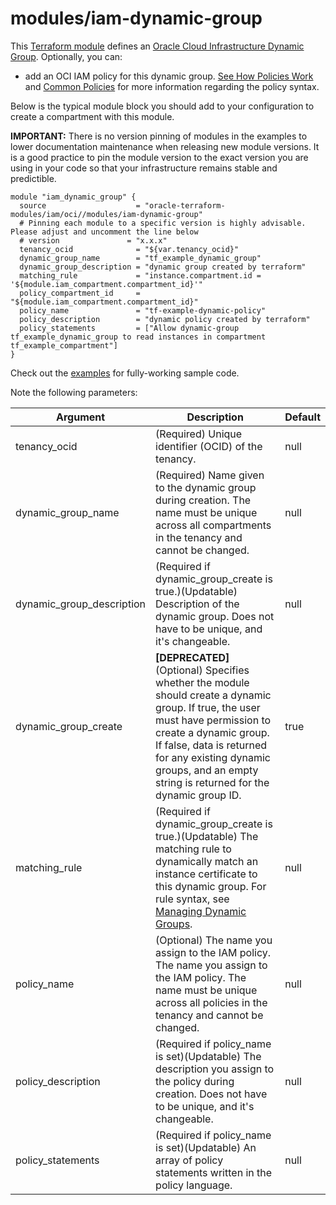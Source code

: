 # modules/iam-dynamic-group

This [Terraform module](https://www.terraform.io/docs/modules/index.html) defines an [Oracle Cloud Infrastructure Dynamic Group](https://docs.cloud.oracle.com/iaas/Content/Identity/Tasks/managingdynamicgroups.htm). Optionally, you can:

* add an OCI IAM policy for this dynamic group. [See How Policies Work](https://docs.cloud.oracle.com/iaas/Content/Identity/Concepts/policies.htm) and [Common Policies](https://docs.cloud.oracle.com/iaas/Content/Identity/Concepts/commonpolicies.htm) for more information regarding the policy syntax.

Below is the typical module block you should add to your configuration to create a compartment with this module.

**IMPORTANT:** There is no version pinning of modules in the examples to lower documentation maintenance when releasing new module versions. It is a good practice to pin the module version to the exact version you are using in your code so that your infrastructure remains stable and predictible.

```hcl
module "iam_dynamic_group" {
  source                    = "oracle-terraform-modules/iam/oci//modules/iam-dynamic-group"
  # Pinning each module to a specific version is highly advisable. Please adjust and uncomment the line below
  # version               = "x.x.x"
  tenancy_ocid              = "${var.tenancy_ocid}"
  dynamic_group_name        = "tf_example_dynamic_group"
  dynamic_group_description = "dynamic group created by terraform"
  matching_rule             = "instance.compartment.id = '${module.iam_compartment.compartment_id}'"
  policy_compartment_id     = "${module.iam_compartment.compartment_id}"
  policy_name               = "tf-example-dynamic-policy"
  policy_description        = "dynamic policy created by terraform"
  policy_statements         = ["Allow dynamic-group tf_example_dynamic_group to read instances in compartment tf_example_compartment"]
}
```

Check out the [examples](https://github.com/oracle-terraform-modules/terraform-oci-iam/tree/master/examples) for fully-working sample code.

Note the following parameters:

Argument | Description | Default
--- | --- | ---
tenancy_ocid | (Required) Unique identifier (OCID) of the tenancy. | null
dynamic_group_name | (Required) Name given to the dynamic group during creation. The name must be unique across all compartments in the tenancy and cannot be changed. | null
dynamic_group_description | (Required if dynamic_group_create is true.)(Updatable) Description of the dynamic group. Does not have to be unique, and it's changeable. | null
dynamic_group_create | **[DEPRECATED]** (Optional) Specifies whether the module should create a dynamic group. If true, the user must have permission to create a dynamic group. If false, data is returned for any existing dynamic groups, and an empty string is returned for the dynamic group ID. | true
matching_rule | (Required if dynamic_group_create is true.)(Updatable) The matching rule to dynamically match an instance certificate to this dynamic group. For rule syntax, see [Managing Dynamic Groups](https://docs.cloud.oracle.com/iaas/Content/Identity/Tasks/managingdynamicgroups.htm). | null
policy_name | (Optional)  The name you assign to the IAM policy. The name you assign to the IAM policy. The name must be unique across all policies in the tenancy and cannot be changed. | null
policy_description | (Required if policy_name is set)(Updatable) The description you assign to the policy during creation. Does not have to be unique, and it's changeable. | null
policy_statements | (Required if policy_name is set)(Updatable) An array of policy statements written in the policy language. | null

